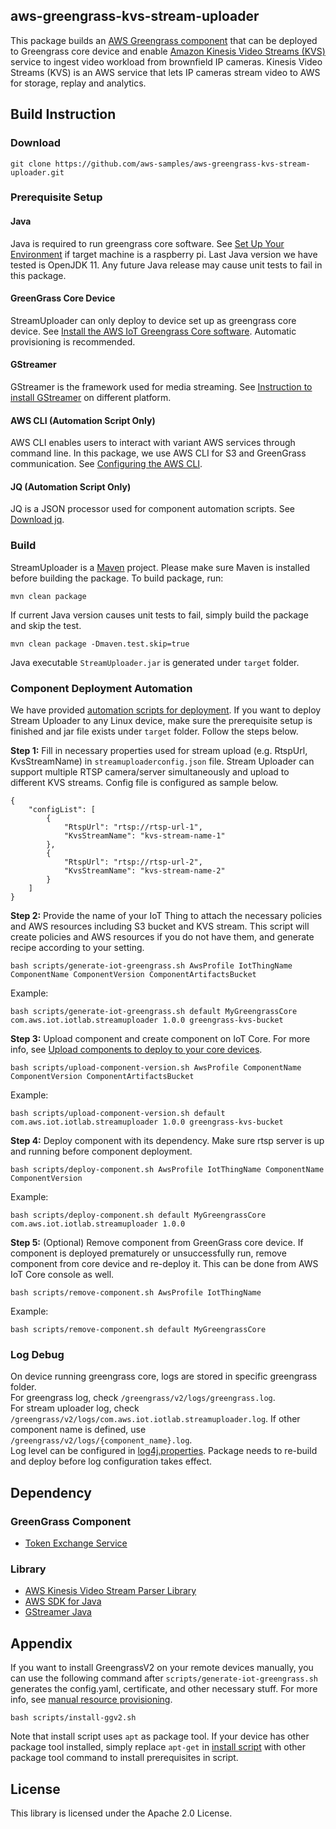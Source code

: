 ## aws-greengrass-kvs-stream-uploader
This package builds an [AWS Greengrass component](https://docs.aws.amazon.com/greengrass/v2/developerguide/manage-components.html) that can be deployed to Greengrass core device and enable [Amazon Kinesis Video Streams (KVS)](https://aws.amazon.com/kinesis/video-streams) service to ingest video workload from brownfield IP cameras. Kinesis Video Streams (KVS) is an AWS service that lets IP cameras stream video to AWS for storage, replay and analytics.

## Build Instruction

### Download
```
git clone https://github.com/aws-samples/aws-greengrass-kvs-stream-uploader.git
```

### Prerequisite Setup

#### Java
Java is required to run greengrass core software. See [Set Up Your Environment](https://docs.aws.amazon.com/greengrass/v2/developerguide/getting-started.html#set-up-environment) if target machine is a raspberry pi. Last Java version we have tested is OpenJDK 11. Any future Java release may cause unit tests to fail in this package.

#### GreenGrass Core Device
StreamUploader can only deploy to device set up as greengrass core device. See [Install the AWS IoT Greengrass Core software](https://docs.aws.amazon.com/greengrass/v2/developerguide/install-greengrass-core-v2.html). Automatic provisioning is recommended.

#### GStreamer
GStreamer is the framework used for media streaming. See [Instruction to install GStreamer](https://gstreamer.freedesktop.org/documentation/installing/index.html) on different platform.

#### AWS CLI (Automation Script Only)
AWS CLI enables users to interact with variant AWS services through command line. In this package, we use AWS CLI for S3 and GreenGrass communication. See [Configuring the AWS CLI](https://docs.aws.amazon.com/cli/latest/userguide/cli-chap-configure.html).

#### JQ (Automation Script Only)
JQ is a JSON processor used for component automation scripts. See [Download jq](https://stedolan.github.io/jq/download/).

### Build
StreamUploader is a [Maven](https://maven.apache.org/) project. Please make sure Maven is installed before building the package. To build package, run:
```
mvn clean package
```
If current Java version causes unit tests to fail, simply build the package and skip the test.
```
mvn clean package -Dmaven.test.skip=true
```
Java executable `StreamUploader.jar` is generated under `target` folder.

### Component Deployment Automation

We have provided [automation scripts for deployment](/scripts). If you want to deploy Stream Uploader to any Linux device, make sure the prerequisite setup is finished and jar file exists under `target` folder. Follow the steps below.

**Step 1:** Fill in necessary properties used for stream upload (e.g. RtspUrl, KvsStreamName) in `streamuploaderconfig.json` file. Stream Uploader can support multiple RTSP camera/server simultaneously and upload to different KVS streams. Config file is configured as sample below.
```
{
    "configList": [
        {
            "RtspUrl": "rtsp://rtsp-url-1",
            "KvsStreamName": "kvs-stream-name-1"
        },
        {
            "RtspUrl": "rtsp://rtsp-url-2",
            "KvsStreamName": "kvs-stream-name-2"
        }
    ]
}
```

**Step 2:** Provide the name of your IoT Thing to attach the necessary policies and AWS resources including S3 bucket and KVS stream. This script will create policies and AWS resources if you do not have them, and generate recipe according to your setting.
```
bash scripts/generate-iot-greengrass.sh AwsProfile IotThingName ComponentName ComponentVersion ComponentArtifactsBucket
```
Example:
```
bash scripts/generate-iot-greengrass.sh default MyGreengrassCore com.aws.iot.iotlab.streamuploader 1.0.0 greengrass-kvs-bucket
```

**Step 3:** Upload component and create component on IoT Core. For more info, see [Upload components to deploy to your core devices](https://docs.aws.amazon.com/greengrass/v2/developerguide/upload-components.html).
```
bash scripts/upload-component-version.sh AwsProfile ComponentName ComponentVersion ComponentArtifactsBucket
```
Example:
```
bash scripts/upload-component-version.sh default com.aws.iot.iotlab.streamuploader 1.0.0 greengrass-kvs-bucket
```

**Step 4:** Deploy component with its dependency. Make sure rtsp server is up and running before component deployment.
```
bash scripts/deploy-component.sh AwsProfile IotThingName ComponentName ComponentVersion
```
Example:
```
bash scripts/deploy-component.sh default MyGreengrassCore com.aws.iot.iotlab.streamuploader 1.0.0
```

**Step 5:** (Optional) Remove component from GreenGrass core device. If component is deployed prematurely or unsuccessfully run, remove component from core device and re-deploy it. This can be done from AWS IoT Core console as well.
```
bash scripts/remove-component.sh AwsProfile IotThingName
```
Example:
```
bash scripts/remove-component.sh default MyGreengrassCore
```

### Log Debug
On device running greengrass core, logs are stored in specific greengrass folder.<br>
For greengrass log, check `/greengrass/v2/logs/greengrass.log`.<br>
For stream uploader log, check `/greengrass/v2/logs/com.aws.iot.iotlab.streamuploader.log`. If other component name is defined, use `/greengrass/v2/logs/{component_name}.log`.<br>
Log level can be configured in [log4j.properties](src/main/resources/log4j.properties). Package needs to re-build and deploy before log configuration takes effect.

## Dependency
### GreenGrass Component
* [Token Exchange Service](https://docs.aws.amazon.com/greengrass/v2/developerguide/token-exchange-service-component.html)

### Library
* [AWS Kinesis Video Stream Parser Library](https://github.com/aws/amazon-kinesis-video-streams-parser-library)
* [AWS SDK for Java](https://aws.amazon.com/sdk-for-java/)
* [GStreamer Java](https://github.com/gstreamer-java)

## Appendix
If you want to install GreengrassV2 on your remote devices manually, you can use the following command after `scripts/generate-iot-greengrass.sh` generates the config.yaml, certificate, and other necessary stuff. For more info, see [manual resource provisioning](https://docs.aws.amazon.com/greengrass/v2/developerguide/manual-installation.html).
```
bash scripts/install-ggv2.sh
```
Note that install script uses `apt` as package tool. If your device has other package tool installed, simply replace `apt-get` in [install script](scripts/install-ggv2.sh) with other package tool command to install prerequisites in script.

## License
This library is licensed under the Apache 2.0 License.